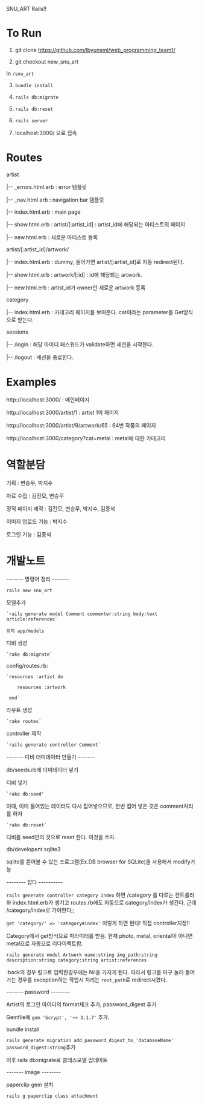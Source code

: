 SNU_ART Rails!!

# To Run

1. git clone https://github.com/lbyunsml/web_programming_team1/

2. git checkout new_snu_art

In `/snu_art`

3. `bundle install`

4. `rails db:migrate`

5. `rails db:reset`

6. `rails server`

7. localhost:3000/ 으로 접속

# Routes

artist

  |-- _errors.html.erb : error 템플릿

  |-- _nav.html.erb : navigation bar 템플릿
  
  |-- index.html.erb : main page
  
  |-- show.html.erb : artist/[:artist_id] : artist_id에 해당되는 아티스트의 페이지
  
  |-- new.html.erb : 새로운 아티스트 등록

artist/[:artist_id]/artwork/

  |-- index.html.erb : dummy, 들어가면 artist/[:artist_id]로 자동 redirect된다.
  
  |-- show.html.erb : artwork/[:id] : id에 해당되는 artwork.
  
  |-- new.html.erb : artist_id가 owner인 새로운 artwork 등록

category

  |-- index.html.erb : 카테고리 페이지를 보여준다. cat이라는 parameter를 Get방식으로 받는다.
  
sessions

  |-- /login : 해당 아이디 패스워드가 validate하면 세션을 시작한다.
  
  |-- /logout : 세션을 종료한다.

# Examples

http://localhost:3000/ : 메인페이지

http://localhost:3000/artist/1 : artist 1의 페이지

http://localhost:3000/artist/9/artwork/65 : 64번 작품의 페이지

http://localhost:3000/category?cat=metal : metal에 대한 카테고리

# 역할분담

기획 : 변승무, 박지수

자료 수집 : 김진모, 변승무

정적 페이지 제작 : 김진모, 변승무, 박지수, 김종석

이미지 업로드 기능 : 박지수

로그인 기능 : 김종석



# 개발노트

------- 명령어 정리 -------

`rails new snu_art`

모델추가

	`rails generate model Comment commenter:string body:text article:references`
    
    위치 app/models
    
디비 생성

	`rake db:migrate`

config/routes.rb:

    `resources :artist do

        resources :artwork
	
     end`
    
라우트 생성

	`rake routes`
    
controller 제작

	`rails generate controller Comment`
    
------- 디비 더미데이터 만들기 -------

db/seeds.rb에 더미데이터 넣기

디비 넣기

	`rake db:seed'
    
이때, 이미 들어있는 데이터도 다시 집어넣으므로, 한번 집어 넣은 것은 comment처리를 하자
    
	`rake db:reset`

디비를 seed안의 것으로 reset 한다. 이것을 쓰자.

db/developent.sqlite3

  sqlite를 뜯어볼 수 있는 프로그램(Ex.DB browser for SQLite)을 사용해서 modify가능


-------- 잡다 ----------

`rails generate controller category index` 하면 /category 를 다루는 컨트롤러와 index.html.erb가 생기고 routes.rb에도 자동으로 category/index가 생긴다. 근데 /category/index로 가야한다;;

`get 'category/' => 'category#index'` 이렇게 하면 된다! 직접 controller지정!!

Category에서 get방식으로 파라미터를 받음. 현재 photo, metal, oriental이 아니면 metal으로 자동으로 리다이렉트함.


`rails generate model Artwork name:string img_path:string description:string category:string artist:references`

:back의 경우 링크로 입력한경우에는 Nil을 가지게 된다. 따라서 링크를 마구 눌러 들어가는 경우를 exception하는 작업시 처리는 `root_path`로 redirect시켰다.

------- password --------

Artist의 로그인 아이디의 format체크 추가, password_digest 추가

Gemfile에  `gem 'bcrypt', '~> 3.1.7'` 추가.

bundle install

`rails generate migration add_password_digest_to_'databaseName' password_digest:string`추가

이후 rails db:migrate로 클래스모델 업데이트

------- image --------

paperclip gem 설치

`rails g paperclip class attachment`